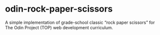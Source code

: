 # odin-rock-paper-scissors
A simple implementation of grade-school classic “rock paper scissors” for The Odin Project (TOP) web development curriculum.
